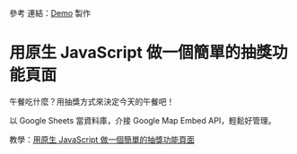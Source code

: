 參考 連結：[Demo](https://letswritetw.github.io/letswrite-food-check/) 製作

# 用原生 JavaScript 做一個簡單的抽獎功能頁面

午餐吃什麼？用抽獎方式來決定今天的午餐吧！

以 Google Sheets 當資料庫，介接 Google Map Embed API，輕鬆好管理。

教學：[用原生 JavaScript 做一個簡單的抽獎功能頁面](https://www.letswrite.tw/simple-lottery/)
